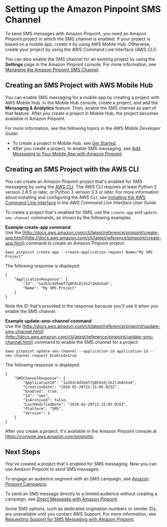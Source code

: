 # Setting up the Amazon Pinpoint SMS Channel<a name="channels-sms-setup"></a>

To send SMS messages with Amazon Pinpoint, you need an Amazon Pinpoint project in which the SMS channel is enabled\. If your project is based on a mobile app, create it by using AWS Mobile Hub\. Otherwise, create your project by using the AWS Command Line Interface \(AWS CLI\)\.

You can also enable the SMS channel for an existing project by using the **Settings** page in the Amazon Pinpoint console\. For more information, see [Managing the Amazon Pinpoint SMS Channel](channels-sms-manage.md)\.

## Creating an SMS Project with AWS Mobile Hub<a name="channels-sms-setup-mobilehub"></a>

You can enable SMS messaging for a mobile app by creating a project with AWS Mobile Hub\. In the Mobile Hub console, create a project, and add the **Messaging & Analytics** feature\. Then, enable the SMS channel as part of that feature\. After you create a project in Mobile Hub, the project becomes available in Amazon Pinpoint\.

For more information, see the following topics in the *AWS Mobile Developer Guide*:
+ To create a project in Mobile Hub, see [Get Started](http://docs.aws.amazon.com/aws-mobile/latest/developerguide/getting-started.html)\.
+ After you create a project, to enable SMS messaging, see [Add Messaging to Your Mobile App with Amazon Pinpoint](http://docs.aws.amazon.com/aws-mobile/latest/developerguide/add-aws-mobile-messaging.html)\.

## Creating an SMS Project with the AWS CLI<a name="channels-sms-setup-cli"></a>

You can create an Amazon Pinpoint project that's enabled for SMS messaging by using the [AWS CLI](https://aws.amazon.com/cli/)\. The AWS CLI requires at least Python 2 version 2\.6\.5 or later, or Python 3 version 3\.3 or later\. For more information about installing and configuring the AWS CLI, see [Installing the AWS Command Line Interface](http://docs.aws.amazon.com/cli/latest/userguide/installing.html) in the *AWS Command Line Interface User Guide*\.

To create a project that's enabled for SMS, use the `create-app` and `update-sms-channel` commands, as shown by the following examples\.

**Example create\-app command**  
Use the [http://docs.aws.amazon.com/cli/latest/reference/pinpoint/create-app.html](http://docs.aws.amazon.com/cli/latest/reference/pinpoint/create-app.html) command to create an Amazon Pinpoint project:  

```
$aws pinpoint create-app --create-application-request Name="My SMS Project"
```
The following response is displayed:  

```
{
    "ApplicationResponse": {
        "Id": "1a2b3c4d5e6f7g8h9i0j1k2l3m4n5o6",
        "Name": "My SMS Project"
    }
}
```
Note the ID that's provided in the response because you'll use it when you enable the SMS channel\.

**Example update\-sms\-channel command**  
Use the [http://docs.aws.amazon.com/cli/latest/reference/pinpoint/update-sms-channel.html](http://docs.aws.amazon.com/cli/latest/reference/pinpoint/update-sms-channel.html) command to enable the SMS channel for a project:  

```
$aws pinpoint update-sms-channel --application-id application-id --sms-channel-request Enabled=true
```
The following response is displayed:  

```
{
    "SMSChannelResponse": {
        "ApplicationId": "1a2b3c4d5e6f7g8h9i0j1k2l3m4n5o6",
        "CreationDate": "2018-02-20T22:15:05.025Z",
        "Enabled": true,
        "Id": "sms",
        "IsArchived": false,
        "LastModifiedDate": "2018-02-20T22:15:05.025Z",
        "Platform": "SMS",
        "Version": 1
    }
}
```

After you create a project, it's available in the Amazon Pinpoint console at [https://console\.aws\.amazon\.com/pinpoint/](https://console.aws.amazon.com/pinpoint/)\.

## Next Steps<a name="channels-sms-setup-next"></a>

You've created a project that's enabled for SMS messaging\. Now you can use Amazon Pinpoint to send SMS messages\. 

To engage an audience segment with an SMS campaign, see [Amazon Pinpoint Campaigns](campaigns.md)\.

To send an SMS message directly to a limited audience without creating a campaign, see [Direct Messages with Amazon Pinpoint](messages.md)\.

Some SMS options, such as dedicated origination numbers or sender IDs, are unavailable until you contact AWS Support\. For more information, see [Requesting Support for SMS Messaging with Amazon Pinpoint](channels-sms-awssupport.md)\.